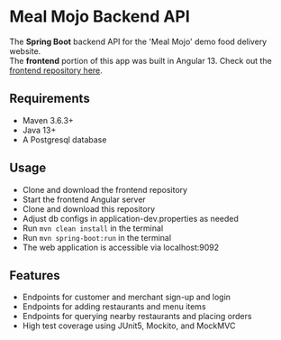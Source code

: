 # Meal Mojo Backend API

The <b>Spring Boot</b> backend API for the 'Meal Mojo' demo food delivery website.<br> 
The <b>frontend</b> portion of this app was built in Angular 13. Check out the [frontend repository here](https://github.com/qelery/Meal-Mojo).

## Requirements
* Maven 3.6.3+
* Java 13+
* A Postgresql database

## Usage
* Clone and download the frontend repository
* Start the frontend Angular server
* Clone and download this repository
* Adjust db configs in application-dev.properties as needed
* Run `mvn clean install` in the terminal
* Run `mvn spring-boot:run` in the terminal
* The web application is accessible via localhost:9092

## Features
* Endpoints for customer and merchant sign-up and login
* Endpoints for adding restaurants and menu items
* Endpoints for querying nearby restaurants and placing orders
* High test coverage using JUnit5, Mockito, and MockMVC
